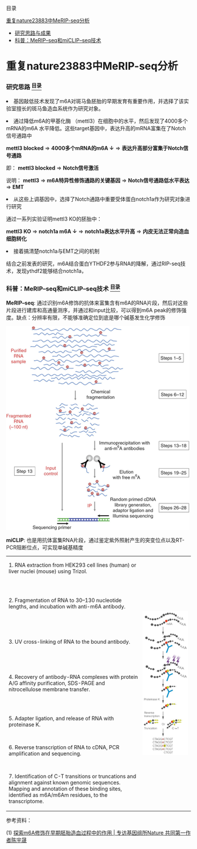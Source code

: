 <a name="content">目录</a>

[重复nature23883中MeRIP-seq分析](#title)
- [研究思路与成果](#ideas-and-result)
- [科普：MeRIP–seq和miCLIP–seq技术](#introduct-technology)







<h1 name="title">重复nature23883中MeRIP-seq分析</h1>

<a name="ideas"><h3>研究思路 [<sup>目录</sup>]()</h3></a>

<p align="left"> <li>基因敲低技术发现了m6A对斑马鱼胚胎的早期发育有重要作用，并选择了该实验室擅长的斑马鱼造血系统作为研究对象。</li></p>

<p align="left"> <li>通过降低m6A的甲基化酶 （mettl3）在细胞中的水平，然后发现了4000多个mRNA的m6A 水平降低。这些target基因中，表达升高的mRNA富集在了Notch信号通路中</li></p>

**mettl3 blocked** => **4000多个mRNA的m6A ↓** => **表达升高部分富集于Notch信号通路**

即： **mettl3 blocked** => **Notch信号激活**

说明： **mettl3** => **m6A特异性修饰通路的关键基因** => **Notch信号通路低水平表达** => **EMT**

<p align="left"> <li>从这些上调基因中，选择了Notch通路中重要受体蛋白notch1a作为研究对象进行研究</li></p>

通过一系列实验证明mettl3 KO的胚胎中：

**mettl3 KO** => **notch1a m6A ↓** => **notch1a表达水平升高** => **内皮无法正常向造血细胞转化**

<p align="left"> <li>接着搞清楚notch1a与EMT之间的机制</li></p>

结合之前发表的研究，m6A结合蛋白YTHDF2参与RNA的降解，通过RIP-seq技术，发现ythdf2能够结合notch1a，

<a name="introduct-technology"><h3>科普：MeRIP–seq和miCLIP–seq技术 [<sup>目录</sup>]()</h3></a>

**MeRIP–seq**: 通过识别m6A修饰的抗体来富集含有m6A的RNA片段，然后对这些片段进行建库和高通量测序，并通过和input比较，可以得到m6A peak的修饰强度。缺点：分辨率有限，不能够准确定位到底是哪个碱基发生化学修饰

<img src=./picture/MeRIP-seq.jpg width=500 />

**miCLIP**: 也是用抗体富集RNA片段，通过鉴定紫外照射产生的突变位点以及RT-PCR阻断位点，可实现单碱基精度

<table>
<tr>
<td>
<p>1. RNA extraction from HEK293 cell lines (human) or liver nuclei (mouse) using Trizol.</p>
<br>
<br>
<p>2. Fragmentation of RNA to 30–130 nucleotide lengths, and incubation with anti-m6A antibody.</p>
<br>
<br>
<br>
<p>3. UV cross-linking of RNA to the bound antibody.</p>
<br>
<br>
<br>
<p>4. Recovery of antibody-RNA complexes with protein A/G affinity purification, SDS-PAGE and nitrocellulose membrane transfer.</p>
<br>
<br>
<p>5. Adapter ligation, and release of RNA with proteinase K.</p>
<br>
<p>6. Reverse transcription of RNA to cDNA, PCR amplification and sequencing.</p>
<br>
<p>7. Identification of C-T transitions or truncations and alignment against known genomic sequences. Mapping and annotation of these binding sites, identified as m6A/m6Am residues, to the transcriptome.</p>
</td>
<td>
<img src=./picture/MeRIP-seq-inAction-miCLIP.jpg width=600 />
</td>
</tr>
</table>




参考资料：

(1) [探索m6A修饰在早期胚胎造血过程中的作用 | 专访基因组所Nature 共同第一作者陈宇晟](http://mp.weixin.qq.com/s/vIZXp60JM838-qE4vmszcw)
